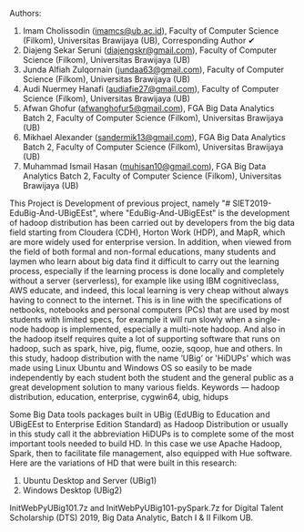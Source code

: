 Authors:
1. Imam Cholissodin (imamcs@ub.ac.id), Faculty of Computer Science (Filkom), Universitas Brawijaya (UB), Corresponding Author ✔
2. Diajeng Sekar Seruni (diajengskr@gmail.com), Faculty of Computer Science (Filkom), Universitas Brawijaya (UB)
3. Junda Alfiah Zulqornain (jundaa63@gmail.com), Faculty of Computer Science (Filkom), Universitas Brawijaya (UB)
4. Audi Nuermey Hanafi (audiafie27@gmail.com), Faculty of Computer Science (Filkom), Universitas Brawijaya (UB)
5. Afwan Ghofur (afwanghofur5@gmail.com), FGA Big Data Analytics Batch 2, Faculty of Computer Science (Filkom), Universitas Brawijaya (UB)
6. Mikhael Alexander (sandermik13@gmail.com), FGA Big Data Analytics Batch 2, Faculty of Computer Science (Filkom), Universitas Brawijaya (UB)
7. Muhammad Ismail Hasan (muhisan10@gmail.com), FGA Big Data Analytics Batch 2, Faculty of Computer Science (Filkom), Universitas Brawijaya (UB)

This Project is Development of previous project, namely "# SIET2019-EduBig-And-UBigEEst", where "EduBig-And-UBigEEst" is the development of hadoop distribution has been carried out by developers from the big data field starting from Cloudera (CDH), Horton Work (HDP), and MapR, which are more widely used for enterprise version. In addition, when viewed from the field of both formal and non-formal educations, many students and laymen who learn about big data find it difficult to carry out the learning process, especially if the learning process is done locally and completely without a server (serverless), for example like using IBM cognitiveclass, AWS educate, and indeed, this local learning is very cheap without always having to connect to the internet. This is in line with the specifications of netbooks, notebooks and personal computers (PCs) that are used by most students with limited specs, for example it will run slowly when a single-node hadoop is implemented, especially a multi-note hadoop. And also in the hadoop itself requires quite a lot of supporting software that runs on hadoop, such as spark, hive, pig, flume, oozie, sqoop, hue and others. In this study, hadoop distribution with the name ’UBig’ or 'HiDUPs' which was made using Linux Ubuntu and Windows OS so easily to be made independently by each student both the student and the general public as a great development solution to many various fields.
Keywords — hadoop distribution, education, enterprise, cygwin64, ubig, hidups

Some Big Data tools packages built in UBig (EdUBig to Education and UBigEEst to Enterprise Edition Standard) as Hadoop Distribution or usually in this study call it the abbreviation HiDUPs is to complete some of the most important tools needed to build HD. In this case we use Apache Hadoop, Spark, then to facilitate file management, also equipped with Hue software. Here are the variations of HD that were built in this research:
1. Ubuntu Desktop and Server (UBig1)
2. Windows Desktop (UBig2)

InitWebPyUBig101.7z and InitWebPyUBig101-pySpark.7z for Digital Talent Scholarship (DTS) 2019, Big Data Analytic, Batch I & II Filkom UB.
